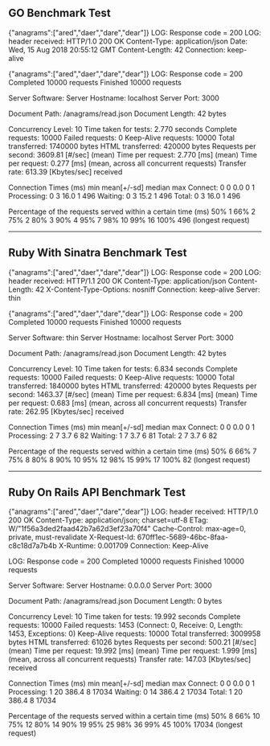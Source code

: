 
## GO Benchmark Test
{"anagrams":["ared","daer","dare","dear"]}
LOG: Response code = 200
LOG: header received:
HTTP/1.0 200 OK
Content-Type: application/json
Date: Wed, 15 Aug 2018 20:55:12 GMT
Content-Length: 42
Connection: keep-alive

{"anagrams":["ared","daer","dare","dear"]}
LOG: Response code = 200
Completed 10000 requests
Finished 10000 requests


Server Software:
Server Hostname:        localhost
Server Port:            3000

Document Path:          /anagrams/read.json
Document Length:        42 bytes

Concurrency Level:      10
Time taken for tests:   2.770 seconds
Complete requests:      10000
Failed requests:        0
Keep-Alive requests:    10000
Total transferred:      1740000 bytes
HTML transferred:       420000 bytes
Requests per second:    3609.81 [#/sec] (mean)
Time per request:       2.770 [ms] (mean)
Time per request:       0.277 [ms] (mean, across all concurrent requests)
Transfer rate:          613.39 [Kbytes/sec] received

Connection Times (ms)
              min  mean[+/-sd] median   max
Connect:        0    0   0.0      0       1
Processing:     0    3  16.0      1     496
Waiting:        0    3  15.2      1     496
Total:          0    3  16.0      1     496

Percentage of the requests served within a certain time (ms)
  50%      1
  66%      2
  75%      2
  80%      3
  90%      4
  95%      7
  98%     10
  99%     16
 100%    496 (longest request)

***
## Ruby With Sinatra Benchmark Test

{"anagrams":["ared","daer","dare","dear"]}
LOG: Response code = 200
LOG: header received:
HTTP/1.1 200 OK
Content-Type: application/json
Content-Length: 42
X-Content-Type-Options: nosniff
Connection: keep-alive
Server: thin

{"anagrams":["ared","daer","dare","dear"]}
LOG: Response code = 200
Completed 10000 requests
Finished 10000 requests


Server Software:        thin
Server Hostname:        localhost
Server Port:            3000

Document Path:          /anagrams/read.json
Document Length:        42 bytes

Concurrency Level:      10
Time taken for tests:   6.834 seconds
Complete requests:      10000
Failed requests:        0
Keep-Alive requests:    10000
Total transferred:      1840000 bytes
HTML transferred:       420000 bytes
Requests per second:    1463.37 [#/sec] (mean)
Time per request:       6.834 [ms] (mean)
Time per request:       0.683 [ms] (mean, across all concurrent requests)
Transfer rate:          262.95 [Kbytes/sec] received

Connection Times (ms)
              min  mean[+/-sd] median   max
Connect:        0    0   0.0      0       1
Processing:     2    7   3.7      6      82
Waiting:        1    7   3.7      6      81
Total:          2    7   3.7      6      82

Percentage of the requests served within a certain time (ms)
  50%      6
  66%      7
  75%      8
  80%      8
  90%     10
  95%     12
  98%     15
  99%     17
 100%     82 (longest request)

***
## Ruby On Rails API Benchmark Test
{"anagrams":["ared","daer","dare","dear"]}
LOG: header received:
HTTP/1.0 200 OK
Content-Type: application/json; charset=utf-8
ETag: W/"1f56a3ded2faad42b7a62d3ef23a70f4"
Cache-Control: max-age=0, private, must-revalidate
X-Request-Id: 670ff1ec-5689-46bc-8faa-c8c18d7a7b4b
X-Runtime: 0.001709
Connection: Keep-Alive


LOG: Response code = 200
Completed 10000 requests
Finished 10000 requests


Server Software:
Server Hostname:        0.0.0.0
Server Port:            3000

Document Path:          /anagrams/read.json
Document Length:        0 bytes

Concurrency Level:      10
Time taken for tests:   19.992 seconds
Complete requests:      10000
Failed requests:        1453
   (Connect: 0, Receive: 0, Length: 1453, Exceptions: 0)
Keep-Alive requests:    10000
Total transferred:      3009958 bytes
HTML transferred:       61026 bytes
Requests per second:    500.21 [#/sec] (mean)
Time per request:       19.992 [ms] (mean)
Time per request:       1.999 [ms] (mean, across all concurrent requests)
Transfer rate:          147.03 [Kbytes/sec] received

Connection Times (ms)
              min  mean[+/-sd] median   max
Connect:        0    0   0.0      0       1
Processing:     1   20 386.4      8   17034
Waiting:        0   14 386.4      2   17034
Total:          1   20 386.4      8   17034

Percentage of the requests served within a certain time (ms)
  50%      8
  66%     10
  75%     12
  80%     14
  90%     19
  95%     25
  98%     36
  99%     45
 100%  17034 (longest request)
